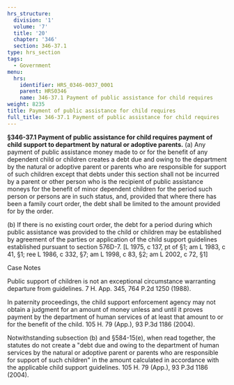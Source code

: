 ```yaml
---
hrs_structure:
  division: '1'
  volume: '7'
  title: '20'
  chapter: '346'
  section: 346-37.1
type: hrs_section
tags:
  - Government
menu:
  hrs:
    identifier: HRS_0346-0037_0001
    parent: HRS0346
    name: 346-37.1 Payment of public assistance for child requires
weight: 8235
title: Payment of public assistance for child requires
full_title: 346-37.1 Payment of public assistance for child requires
---
```

**§346-37.1 Payment of public assistance for child requires payment of child support to department by natural or adoptive parents.** (a) Any payment of public assistance money made to or for the benefit of any dependent child or children creates a debt due and owing to the department by the natural or adoptive parent or parents who are responsible for support of such children except that debts under this section shall not be incurred by a parent or other person who is the recipient of public assistance moneys for the benefit of minor dependent children for the period such person or persons are in such status, and, provided that where there has been a family court order, the debt shall be limited to the amount provided for by the order.

(b) If there is no existing court order, the debt for a period during which public assistance was provided to the child or children may be established by agreement of the parties or application of the child support guidelines established pursuant to section 576D-7\. [L 1975, c 137, pt of §1; am L 1983, c 41, §1; ree L 1986, c 332, §7; am L 1998, c 83, §2; am L 2002, c 72, §1]

Case Notes

Public support of children is not an exceptional circumstance warranting departure from guidelines. 7 H. App. 345, 764 P.2d 1250 (1988).

In paternity proceedings, the child support enforcement agency may not obtain a judgment for an amount of money unless and until it proves payment by the department of human services of at least that amount to or for the benefit of the child. 105 H. 79 (App.), 93 P.3d 1186 (2004).

Notwithstanding subsection (b) and §584-15(e), when read together, the statutes do not create a "debt due and owing to the department of human services by the natural or adoptive parent or parents who are responsible for support of such children" in the amount calculated in accordance with the applicable child support guidelines. 105 H. 79 (App.), 93 P.3d 1186 (2004).